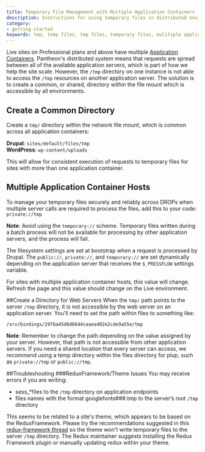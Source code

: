 ```yaml
---
title: Temporary File Management with Multiple Application Containers
description: Instructions for using temporary files in distributed environments.
category:
- getting-started
keywords: tmp, temp files, tmp files, temporary files, mulitiple application containers, distributed environments
---
```

Live sites on Professional plans and above have multiple [Application Containers](/docs/articles/sites/all-about-application-containers).  Pantheon's distributed system means that requests are spread between all of the available application servers, which is part of how we help the site scale. However, the `/tmp` directory on one instance is not able to access the `/tmp` resources on another application server. The solution is to create a common, or shared, directory within the file mount which is accessible by all environments.

## Create a Common Directory

Create a `tmp/` directory within the network file mount, which is common across all application containers:

**Drupal**: `sites/default/files/tmp`  
**WordPress**: `wp-content/uploads`

This will allow for consistent execution of requests to temporary files for sites with more than one application container.

## Multiple Application Container Hosts  
To manage your temporary files securely and reliably across DROPs when multiple server calls are required to process the files, add this to your code: `private://tmp`

<div class="alert alert-danger" role="alert">
<strong>Note</strong>: Avoid using the <code>temporary://</code> scheme. Temporary files written during a batch process will not be available for processing by other application servers, and the process will fail.</div>

The filesystem settings are set at bootstrap when a request is processed by Drupal. The `public://`, `private://`, and `temporary://` are set dynamically depending on the application server that receives the `$_PRESSFLOW` settings variable.

For sites with multiple application container hosts, this value will change. Refresh the page and this value should change on the Live environment.

##Create a Directory for Web Servers
When the `tmp/` path points to the server `/tmp` directory, it is not accessible by the web server on an application server. You'll need to set the path within files to something like:

`/srv/bindings/2976a45d0d6644caaead02e2cde9a55e/tmp`

<div class="alert alert-warning" role="alert">
<strong>Note</strong>: Remember to change the path depending on the value assigned by your server. However, that path is not accessible from other application servers. If you need a shared location that every server can access, we recommend using a temp directory within the files directory for plup, such as <code>private://tmp</code> or <code>public://tmp</code>.</div>

##Troubleshooting
###ReduxFramework/Theme Issues
You may receive errors if you are writing:  
- sess_*files to the `/tmp` directory on application endpoints  
- files names with the format googlefonts###.tmp to the server’s root `/tmp` directory

This seems to be related to a site's theme, which appears to be based on the ReduxFramework. Please try the recommendations suggested in this [redux-framework thread](https://github.com/reduxframework/redux-framework/issues/1383) so the theme won't write temporary files to the server `/tmp` directory. The Redux maintainer suggests installing the Redux Framework plugin or manually updating redux within your theme.
